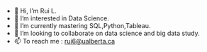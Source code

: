 - 👋 Hi, I’m Rui L.
- 👀 I’m interested in Data Science.
- 🌱 I’m currently mastering SQL,Python,Tableau.
- 💞️ I’m looking to collaborate on data science and big data study. 
- 📫 To reach me : rui6@ualberta.ca

<!---
lirui720/lirui720 is a ✨ special ✨ repository because its `README.md` (this file) appears on your GitHub profile.
You can click the Preview link to take a look at your changes.
--->
